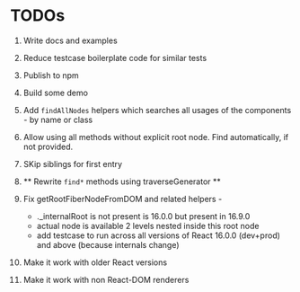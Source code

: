 # TODOs

1. Write docs and examples
2. Reduce testcase boilerplate code for similar tests
3. Publish to npm
4. Build some demo

5. Add `findAllNodes` helpers which searches all usages of the components - by name or class
6. Allow using all methods without explicit root node. Find automatically, if not provided.
7. SKip siblings for first entry
8. ** Rewrite `find*` methods using traverseGenerator **

6. Fix getRootFiberNodeFromDOM and related helpers -
   - .\_internalRoot is not present is 16.0.0 but present in 16.9.0
   - actual node is available 2 levels nested inside this root node
   - add testcase to run across all versions of React 16.0.0 (dev+prod) and above (because internals change)

7. Make it work with older React versions
8. Make it work with non React-DOM renderers
